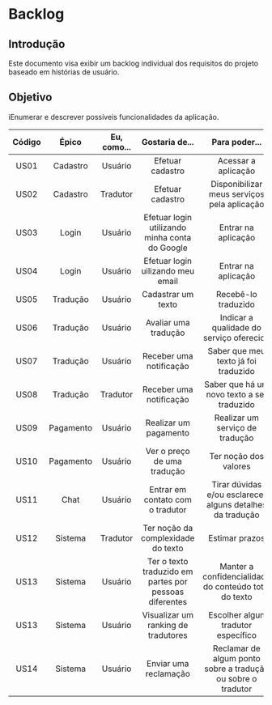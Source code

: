 # Backlog

## Introdução

Este documento visa exibir um backlog individual dos requisitos do projeto baseado em histórias de usuário. 

## Objetivo
iEnumerar e descrever possíveis funcionalidades da aplicação.

|  Código | Épico | Eu, como... | Gostaria de... | Para poder... |
| :---: | :---: | :---: | :---: | :---: |
| US01 | Cadastro | Usuário | Efetuar cadastro | Acessar a aplicação |
| US02 | Cadastro | Tradutor | Efetuar cadastro  | Disponibilizar meus serviços pela aplicação |
| US03 | Login | Usuário | Efetuar login utilizando minha conta do Google|Entrar na aplicação|
| US04 | Login | Usuário | Efetuar login uilizando meu email| Entrar na aplicação| 
| US05 | Tradução | Usuário | Cadastrar um texto | Recebê-lo traduzido|
| US06 | Tradução | Usuário | Avaliar uma tradução | Indicar a qualidade do serviço oferecido|
| US07 | Tradução | Usuário | Receber uma notificação| Saber que meu texto já foi traduzido|
| US08 | Tradução | Tradutor | Receber uma notificação| Saber que há um novo texto a ser traduzido|
| US09 | Pagamento | Usuário | Realizar um pagamento| Realizar um serviço de tradução|
| US10 | Pagamento | Usuário | Ver o preço de uma tradução| Ter noção dos valores|
| US11 | Chat | Usuário | Entrar em contato com o tradutor| Tirar dúvidas e/ou esclarecer alguns detalhes da tradução|
| US12 | Sistema | Tradutor | Ter noção da complexidade do texto | Estimar prazos|
| US13 | Sistema| Usuário | Ter o texto traduzido em partes por pessoas diferentes |Manter a confidencialidade do conteúdo total do texto|
| US13 | Sistema| Usuário | Visualizar um ranking de tradutores|Escolher algun tradutor específico|
| US14 | Sistema| Usuário | Enviar uma reclamação|Reclamar de algum ponto sobre a tradução ou sobre o tradutor|

